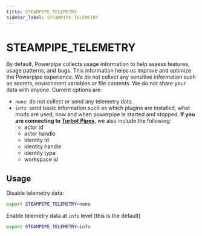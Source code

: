 ```yaml
---
title: STEAMPIPE_TELEMETRY
sidebar_label: STEAMPIPE_TELEMETRY
---
```


# STEAMPIPE_TELEMETRY

By default, Powerpipe collects usage information to help assess features, usage patterns, and bugs.  This information helps us improve and optimize the Powerpipe experience.  We do not collect any sensitive information such as secrets, environment variables or file contents.  We do not share your data with anyone.  Current options are:
- `none`: do not collect or send any telemetry data.
- `info`: send basic information such as which plugins are installed, what mods are used, how and when powerpipe is started and stopped.  **If you are connecting to [Turbot Pipes](https://turbot.com/pipes/docs)**, we also include the following:
  - actor id
  - actor handle
  - identity id
  - identity handle
  - identity type
  - workspace id


## Usage 

Disable telemetry data:

```bash
export STEAMPIPE_TELEMETRY=none
```

Enable telemetry data at `info` level (this is the default)

```bash
export STEAMPIPE_TELEMETRY=info
```